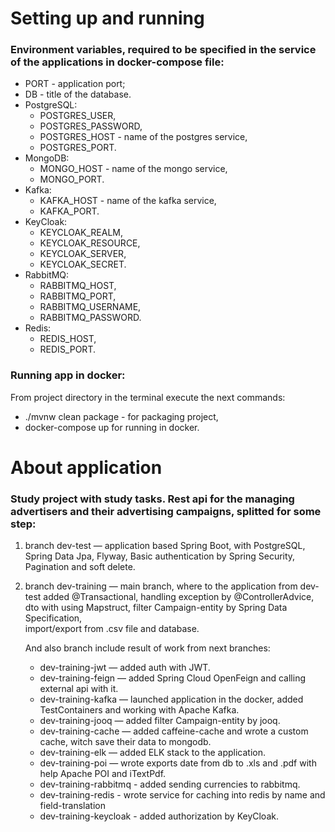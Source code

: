 # Setting up and running
### Environment variables, required to be specified in the service of the applications in docker-compose file:

- PORT - application port;
- DB - title of the database.
- PostgreSQL:
  - POSTGRES_USER,
  - POSTGRES_PASSWORD,
  - POSTGRES_HOST - name of the postgres service,
  - POSTGRES_PORT.
- MongoDB:
  - MONGO_HOST - name of the mongo service,
  - MONGO_PORT.
- Kafka:
  - KAFKA_HOST - name of the kafka service,
  - KAFKA_PORT.
- KeyCloak:
    - KEYCLOAK_REALM,
    - KEYCLOAK_RESOURCE,
    - KEYCLOAK_SERVER,
    - KEYCLOAK_SECRET.
- RabbitMQ:
    - RABBITMQ_HOST,
    - RABBITMQ_PORT,
    - RABBITMQ_USERNAME,
    - RABBITMQ_PASSWORD.
- Redis:
    - REDIS_HOST,
    - REDIS_PORT.


### Running app in docker:
From project directory in the terminal execute the next commands:

- ./mvnw clean package</u> - for packaging project,
- docker-compose up</u> for running in docker.


# About application
### Study project with study tasks. Rest api for the managing advertisers and their advertising campaigns, splitted for some step:
1. branch dev-test — application based Spring Boot, with PostgreSQL, Spring Data Jpa, 
Flyway, Basic authentication by Spring Security, Pagination and soft delete.
2. branch dev-training — main branch, where to the application from dev-test added @Transactional, 
handling exception by @ControllerAdvice, dto with using Mapstruct, filter Campaign-entity by Spring Data Specification,  
import/export from .csv file and database. 

    And also branch include result of work from next branches:

   - dev-training-jwt — added auth with JWT.
   - dev-training-feign — added Spring Cloud OpenFeign and calling external api with it.
   - dev-training-kafka — launched application in the docker, added TestContainers and working with Apache Kafka.
   - dev-training-jooq — added filter Campaign-entity by jooq.
   - dev-training-cache — added caffeine-cache and wrote a custom cache, witch save their data to mongodb.
   - dev-training-elk — added ELK stack to the application.
   - dev-training-poi — wrote exports date from db to .xls and .pdf with help Apache POI and iTextPdf.
   - dev-training-rabbitmq - added sending currencies to rabbitmq.
   - dev-training-redis - wrote service for caching into redis by name and field-translation
   - dev-training-keycloak - added authorization by KeyCloak.


